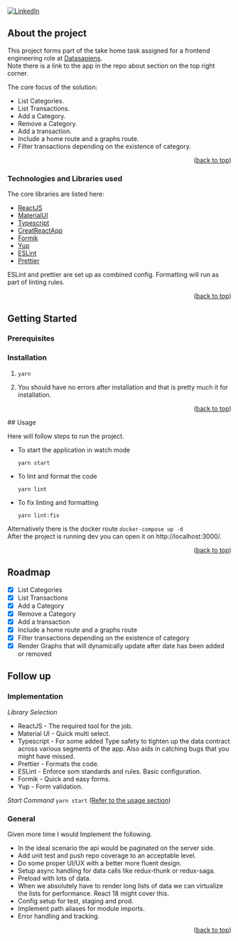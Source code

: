 <div id="top"></div>

[![LinkedIn][linkedin-shield]][linkedin-url]

## About the project

This project forms part of the take home task assigned for a frontend engineering role at [Datasapiens](https://www.datasapiens.co.uk/).  
Note there is a link to the app in the repo about section on the top right corner.

The core focus of the solution:
* List Categories.
* List Transactions.
* Add a Category.
* Remove a Category.
* Add a transaction.
* Include a home route and a graphs route.
* Filter transactions depending on the existence of category.

<p align="right">(<a href="#top">back to top</a>)</p>



### Technologies and Libraries used

The core libraries are listed here:

* [ReactJS](https://reactjs.org/)
* [MaterialUI](https://mui.com/)
* [Typescript](https://www.typescriptlang.org/)
* [CreatReactApp](https://create-react-app.dev/)
* [Formik](https://formik.org/)
* [Yup](https://github.com/jquense/yup)
* [ESLint](https://eslint.org/)
* [Prettier](https://prettier.io/)

ESLint and prettier are set up as combined config. Formatting will run as part of linting rules.

<p align="right">(<a href="#top">back to top</a>)</p>

## Getting Started

### Prerequisites

### Installation

1. ```shell
   yarn
   ```
2. You should have no errors after installation and that is pretty much it for installation.

<p align="right">(<a href="#top">back to top</a>)</p>


<div id="usage"></div>
## Usage

Here will follow steps to run the project.
* To start the application in watch mode
    ```shell
    yarn start
    ```
* To lint and format the code
    ```shell
    yarn lint
    ```
* To fix linting and formatting
    ```shell
    yarn lint:fix
    ```
  
Alternatively there is the docker route `docker-compose up -d`  
After the project is running dev you can open it on http://localhost:3000/.

<p align="right">(<a href="#top">back to top</a>)</p>

## Roadmap

- [x] List Categories
- [x] List Transactions
- [x] Add a Category
- [x] Remove a Category
- [X] Add a transaction
- [X] Include a home route and a graphs route
- [X] Filter transactions depending on the existence of category
- [X] Render Graphs that will dynamically update after date has been added or removed

## Follow up
### Implementation

_Library Selection_
* ReactJS - The required tool for the job.
* Material UI - Quick multi select.
* Typescript - For some added Type safety to tighten up the data contract across various segments of the app. Also aids in catching
  bugs that you might have missed.
* Prettier - Formats the code.
* ESLint - Enforce som standards and rules. Basic configuration.
* Formik - Quick and easy forms.
* Yup - Form validation.

_Start Command_ `yarn start` (<a href="#usage">Refer to the usage section</a>)

### General
Given more time I would Implement the following.
* In the ideal scenario the api would be paginated on the server side.
* Add unit test and push repo coverage to an acceptable level.
* Do some proper UI/UX with a better more fluent design.
* Setup async handling for data calls like redux-thunk or redux-saga.
* Preload with lots of data.
* When we absolutely have to render long lists of data we can virtualize the lists for  performance. React 18 might cover this.
* Config setup for test, staging and prod.
* Implement path aliases for module imports.
* Error handling and tracking.

<p align="right">(<a href="#top">back to top</a>)</p>


[linkedin-shield]: https://img.shields.io/badge/-LinkedIn-black.svg?style=for-the-badge&logo=linkedin&colorB=555
[linkedin-url]: https://www.linkedin.com/in/jahil-khalfe/


